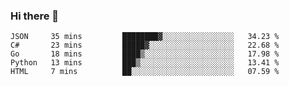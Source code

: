 ### Hi there 👋

<!--
**KLXLjun/KLXLjun** is a ✨ _special_ ✨ repository because its `README.md` (this file) appears on your GitHub profile.

Here are some ideas to get you started:

- 🔭 I’m currently working on ...
- 🌱 I’m currently learning ...
- 👯 I’m looking to collaborate on ...
- 🤔 I’m looking for help with ...
- 💬 Ask me about ...
- 📫 How to reach me: ...
- 😄 Pronouns: ...
- ⚡ Fun fact: ...
-->

<!--START_SECTION:waka-->
```text
JSON     35 mins         ████████▓░░░░░░░░░░░░░░░░   34.23 % 
C#       23 mins         █████▓░░░░░░░░░░░░░░░░░░░   22.68 % 
Go       18 mins         ████▒░░░░░░░░░░░░░░░░░░░░   17.98 % 
Python   13 mins         ███▒░░░░░░░░░░░░░░░░░░░░░   13.41 % 
HTML     7 mins          ██░░░░░░░░░░░░░░░░░░░░░░░   07.59 % 
```
<!--END_SECTION:waka-->
